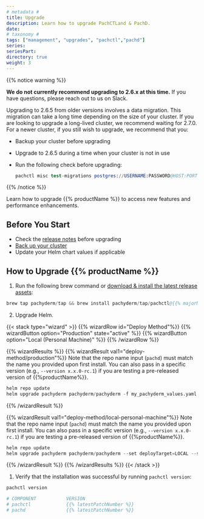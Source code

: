 ```yaml
---
# metadata # 
title: Upgrade
description: Learn how to upgrade PachCTLand & PachD. 
date: 
# taxonomy #
tags: ["management", "upgrades", "pachctl","pachd"]
series:
seriesPart:
directory: true
weight: 3
---
```


{{% notice warning %}}

**We do not currently recommend upgrading to 2.6.x at this time.**  If you have questions, please reach out to us on Slack.

Upgrading to 2.6.5 from older versions involves a data migration. This migration can take a long time depending on the size of your cluster. If you are looking to upgrade a long-lived cluster, we recommend waiting for 2.7.0.  For a newer cluster, if you still wish to upgrade, we recommend that you:

- Backup your cluster before upgrading
- Upgrade to 2.6.5 during a time when your cluster is not in use
- Run the following check before upgrading: 
  
  ```s
  pachctl misc test-migrations postgres://USERNAME:PASSWORD@HOST:PORT/pachyderm
  ```
{{% /notice %}}

Learn how to upgrade {{% productName %}} to access new features and performance enhancements.

## Before You Start 

- Check the [release notes](https://github.com/pachyderm/pachyderm/blob/master/CHANGELOG.md) before upgrading
- [Back up your cluster](/{{%release%}}/manage/backup-restore/) 
- Update your Helm chart values if applicable

## How to Upgrade {{% productName %}} 

1. Run the following brew command or [download & install the latest release assets](https://github.com/pachyderm/pachyderm/releases/latest):
```s  
brew tap pachyderm/tap && brew install pachyderm/tap/pachctl@{{% majorMinorNumber %}}  
```  
2. Upgrade Helm.

{{< stack type="wizard" >}}
{{% wizardRow id="Deploy Method"%}}
{{% wizardButton option="Production" state="active" %}}
{{% wizardButton option="Local (Personal Machine)" %}} 
{{% /wizardRow %}}

{{% wizardResults %}} 
{{% wizardResult val1="deploy-method/production"%}}
Note that the repo name input (`pachd`) must match the name you provided upon first install.
You can also pass in a specific version (e.g., `--version x.x.0-rc.1`) if you are testing a pre-released version of {{%productName%}}.

```s
helm repo update
helm upgrade pachyderm pachyderm/pachyderm -f my_pachyderm_values.yaml  --set proxy.enabled=true --set proxy.service.type=LoadBalancer 
```
{{% /wizardResult %}}

{{% wizardResult val1="deploy-method/local-personal-machine"%}}
Note that the repo name input (`pachd`) must match the name you provided upon first install. You can also pass in a specific version (e.g., `--version x.x.0-rc.1`) if you are testing a pre-released version of {{%productName%}}.

```s
helm repo update
helm upgrade pachyderm pachyderm/pachyderm --set deployTarget=LOCAL --set proxy.enabled=true --set proxy.service.type=LoadBalancer 
```
{{% /wizardResult %}} 
{{% /wizardResults %}} 
{{< /stack >}}

1. Verify that the installation was successful by running `pachctl version`:  
  
```s  
pachctl version 

# COMPONENT           VERSION  
# pachctl             {{% latestPatchNumber %}} 
# pachd               {{% latestPatchNumber %}} 
```  